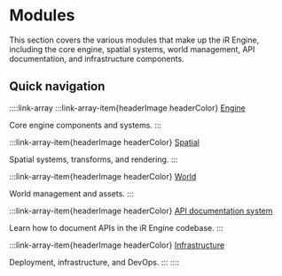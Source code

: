 <!-- import DocCardList from '@theme/DocCardList' -->

# Modules

This section covers the various modules that make up the iR Engine, including the core engine, spatial systems, world management, API documentation, and infrastructure components.

## Quick navigation

::::link-array
:::link-array-item{headerImage headerColor}
[Engine](./01_engine/index.md)&#x20;

Core engine components and systems.
:::

:::link-array-item{headerImage headerColor}
[Spatial](./02_spatial/index.md)&#x20;

Spatial systems, transforms, and rendering.
:::

:::link-array-item{headerImage headerColor}
[World](./03_world/index.md)&#x20;

World management and assets.
:::

:::link-array-item{headerImage headerColor}
[API documentation system](./04_api/index.md)&#x20;

Learn how to document APIs in the iR Engine codebase.
:::

:::link-array-item{headerImage headerColor}
[Infrastructure](./05_infrastructure/index.md)&#x20;

Deployment, infrastructure, and DevOps.
:::
::::

<!-- <DocCardList /> -->
